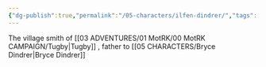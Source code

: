 ```yaml
---
{"dg-publish":true,"permalink":"/05-characters/ilfen-dindrer/","tags":["Interlopers","MotRK"]}
---
```



The village smith of [[03 ADVENTURES/01 MotRK/00 MotRK  CAMPAIGN/Tugby\|Tugby]] , father to [[05 CHARACTERS/Bryce Dindrer\|Bryce Dindrer]] 